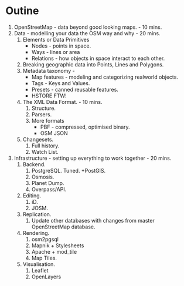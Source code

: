 Outine
=====================

1. OpenStreetMap - data beyond good looking maps. - 10 mins.
2. Data - modelling your data the OSM way and why - 20 mins.
    1. Elements or Data Primitives
        * Nodes - points in space.
        * Ways - lines or area
        * Relations - how objects in space interact to each other.
    2. Breaking geographic data into Points, Lines and Polygons.
    3. Metadata taxonomy -
        * Map features - modeling and categorizing realworld objects. 
        * Tags - Keys and Values.
        * Presets - canned reusable features.
        * HSTORE FTW!
    4. The XML Data Format. - 10 mins.
        1. Structure.
        2. Parsers.
        3. More formats
            * PBF - compressed, optimised binary.
            * OSM JSON
    5. Changesets.
        1. Full history.
        2. Watch List.
3. Infrastructure - setting up everything to work together - 20 mins.
    1. Backend.
        1. PostgreSQL. Tuned. +PostGIS.
        2. Osmosis.
        3. Planet Dump.
        4. Overpass/API.
    2. Editing.
        1. iD.
        2. JOSM.
    3. Replication.
        1. Update other databases with changes from master OpenStreetMap database.
    4. Rendering.
        1. osm2pgsql
        2. Mapnik + Stylesheets
        3. Apache + mod_tile
        4. Map Tiles.
    5. Visualisation.
        1. Leaflet
        2. OpenLayers
